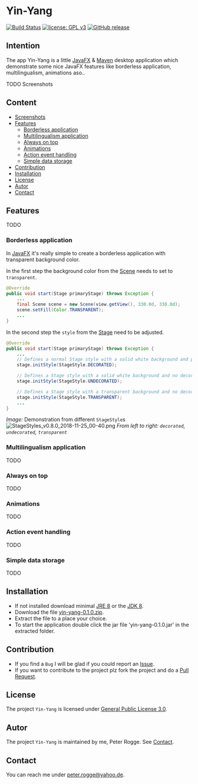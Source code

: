 Yin-Yang
===

[![Build Status](https://travis-ci.org/Naoghuman/app-yin-yang.svg?branch=master)](https://travis-ci.org/Naoghuman/app-yin-yang)
[![license: GPL v3](https://img.shields.io/badge/License-GPL%20v3-blue.svg)](https://www.gnu.org/licenses/gpl-3.0)
[![GitHub release](https://img.shields.io/github/release/Naoghuman/app-yin-yang.svg)](https://GitHub.com/Naoghuman/app-yin-yang/releases/)



Intention
---

The app Yin-Yang is a little [JavaFX] &amp; [Maven] desktop application which 
demonstrate some nice JavaFX features like borderless application, multilingualism, 
animations aso..

TODO Screenshots


Content
---

* [Screenshots](#Screenshots)
* [Features](#Features)
    - [Borderless application](#BordAppl)
    - [Multilingualism application](#MultAppl)
    - [Always on top](#AlwaOnTop)
    - [Animations](#Anim)
    - [Action event handling](#ActiEvenHand)
    - [Simple data storage](#SimpDataStor)
* [Contribution](#Contribution)
* [Installation](#Installation)
* [License](#License)
* [Autor](#Autor)
* [Contact](#Contact)



Features<a name="Features" />
---

TODO


### Borderless application<a name="BordAppl" />

In [JavaFX] it's really simple to create a borderless application with transparent 
background color.

In the first step the background color from the [Scene] needs to set to `transparent`.
```java
@Override
public void start(Stage primaryStage) throws Exception {
    ...
    final Scene scene = new Scene(view.getView(), 330.0d, 330.0d);
    scene.setFill(Color.TRANSPARENT);
    ...
}
```

In the second step the `style` from the [Stage] need to be adjusted.
```java
@Override
public void start(Stage primaryStage) throws Exception {
    ...
    // Defines a normal Stage style with a solid white background and platform decorations.
    stage.initStyle(StageStyle.DECORATED);

    // Defines a Stage style with a solid white background and no decorations.
    stage.initStyle(StageStyle.UNDECORATED);

    // Defines a Stage style with a transparent background and no decorations.
    stage.initStyle(StageStyle.TRANSPARENT);
    ...
}
```

_Image:_ Demonstration from different `StageStyle`s  
![StageStyles_v0.8.0_2018-11-25_00-40.png][StageStyles_v0.8.0_2018-11-25_00-40]
_From left to right: `decorated`, `undecorated`, `transparent`_


### Multilingualism application<a name="MultAppl" />

TODO


### Always on top<a name="AlwaOnTop" />

TODO



### Animations<a name="Anim" />

TODO


### Action event handling<a name="ActiEvenHand" />

TODO


### Simple data storage<a name="SimpDataStor" />

TODO



Installation<a name="Installation" />
---

* If not installed download minimal [JRE 8] or the [JDK 8].
* Download the file [yin-yang-0.1.0.zip].
* Extract the file to a place your choice.
* To start the application double click the jar file 'yin-yang-0.1.0.jar' in 
  the extracted folder.



Contribution<a name="Contribution" />
---

* If you find a `Bug` I will be glad if you could report an [Issue].
* If you want to contribute to the project plz fork the project and do a [Pull Request].



License<a name="License" />
---

The project `Yin-Yang` is licensed under [General Public License 3.0].



Autor<a name="Autor" />
---

The project `Yin-Yang` is maintained by me, Peter Rogge. See [Contact](#Contact).



Contact<a name="Contact" />
---

You can reach me under <peter.rogge@yahoo.de>.



[//]: # (Images)
[StageStyles_v0.8.0_2018-11-25_00-40]:https://user-images.githubusercontent.com/8161815/48973932-c568e700-f04b-11e8-9979-221859e684f0.png



[//]: # (Links)
[General Public License 3.0]:http://www.gnu.org/licenses/gpl-3.0.en.html
[Issue]:https://github.com/Naoghuman/yin-yang/issues
[JavaFX]:http://docs.oracle.com/javase/8/javase-clienttechnologies.htm
[JDK 8]:http://www.oracle.com/technetwork/java/javase/downloads/jdk8-downloads-2133151.html
[JRE 8]:http://www.oracle.com/technetwork/java/javase/downloads/jre8-downloads-2133155.html
[Maven]:http://maven.apache.org/
[Pull Request]:https://help.github.com/articles/using-pull-requests
[Scene]:https://docs.oracle.com/javase/8/javafx/api/javafx/scene/Scene.html
[Stage]:https://docs.oracle.com/javase/8/javafx/api/javafx/stage/Stage.html
[yin-yang-0.1.0.zip]:https://github.com/Naoghuman/app-yin-yang/releases/tag/v0.1.0

